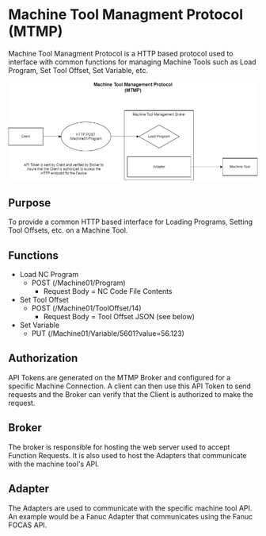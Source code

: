 # Machine Tool Managment Protocol (MTMP)
Machine Tool Managment Protocol is a HTTP based protocol used to interface with common functions for managing Machine Tools such as Load Program, Set Tool Offset, Set Variable, etc.

![Protocol_Diagram](MTMP-Diagram-01.png)

## Purpose
To provide a common HTTP based interface for Loading Programs, Setting Tool Offsets, etc. on a Machine Tool.

## Functions
- Load NC Program
  - POST (/Machine01/Program)
    - Request Body = NC Code File Contents
- Set Tool Offset
  - POST (/Machine01/ToolOffset/14)
    - Request Body = Tool Offset JSON (see below)
- Set Variable
  - PUT (/Machine01/Variable/5601?value=56.123)
  
## Authorization
API Tokens are generated on the MTMP Broker and configured for a specific Machine Connection. A client can then use this API Token to send requests and the Broker can verify that the Client is authorized to make the request.

## Broker
The broker is responsible for hosting the web server used to accept Function Requests. It is also used to host the Adapters that communicate with the machine tool's API.

## Adapter
The Adapters are used to communicate with the specific machine tool API. An example would be a Fanuc Adapter that communicates using the Fanuc FOCAS API.
